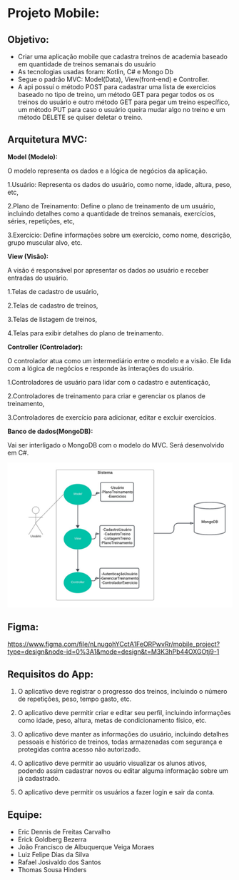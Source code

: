# Projeto Mobile:

## Objetivo:
- Criar uma aplicação mobile que cadastra treinos de academia baseado em quantidade de treinos semanais do usuário
-  As tecnologias usadas foram: Kotlin, C# e Mongo Db
-  Segue o padrão MVC: Model(Data), View(front-end) e Controller.
-  A api possuí o método POST para cadastrar uma lista de exercicios baseado no tipo de treino, um método GET para pegar todos os os treinos do usuário e outro método GET para pegar um treino específico, um método PUT para caso o usuário queira mudar algo no treino e um método DELETE se quiser deletar o treino.

## Arquitetura MVC:


**Model (Modelo):**

O modelo representa os dados e a lógica de negócios da aplicação.

1.Usuário: Representa os dados do usuário, como nome, idade, altura, peso, etc,

2.Plano de Treinamento: Define o plano de treinamento de um usuário, incluindo detalhes como a quantidade de treinos semanais, exercícios, séries, repetições, etc,

3.Exercício: Define informações sobre um exercício, como nome, descrição, grupo muscular alvo, etc.


**View (Visão):**

A visão é responsável por apresentar os dados ao usuário e receber entradas do usuário.

1.Telas de cadastro de usuário,

2.Telas de cadastro de treinos,

3.Telas de listagem de treinos,

4.Telas para exibir detalhes do plano de treinamento.



**Controller (Controlador):**

O controlador atua como um intermediário entre o modelo e a visão. Ele lida com a lógica de negócios e responde às interações do usuário.

1.Controladores de usuário para lidar com o cadastro e autenticação,

2.Controladores de treinamento para criar e gerenciar os planos de treinamento,

3.Controladores de exercício para adicionar, editar e excluir exercícios.



**Banco de dados(MongoDB):**

Vai ser interligado o MongoDB com o modelo do MVC. Será desenvolvido em C#.


<img src="https://github.com/ErickGoldberg/Mobile-Project/blob/main/mvc.jpg" width="800" />

## Figma:

https://www.figma.com/file/nLnugohYCctA1FeORPwvRr/mobile_project?type=design&node-id=0%3A1&mode=design&t=M3K3hPb44OXGOtj9-1

## Requisitos do App:

1. O aplicativo deve registrar o progresso dos treinos, incluindo o número de repetições, peso, tempo gasto, etc.

2. O aplicativo deve permitir criar e editar seu perfil, incluindo informações como idade, peso, altura, metas de condicionamento físico, etc.

3. O aplicativo deve manter as informações do usuário, incluindo detalhes pessoais e histórico de treinos, todas armazenadas com segurança e protegidas contra acesso não autorizado.
   
4. O aplicativo deve permitir ao usuário visualizar os alunos ativos, podendo assim cadastrar novos ou editar alguma informação sobre um já cadastrado.
   
5. O aplicativo deve permitir os usuários a fazer login e sair da conta.


## Equipe:
- Eric Dennis de Freitas Carvalho
- Erick Goldberg Bezerra
- João Francisco de Albuquerque Veiga Moraes
- Luiz Felipe Dias da Silva
- Rafael Josivaldo dos Santos
- Thomas Sousa Hinders    
